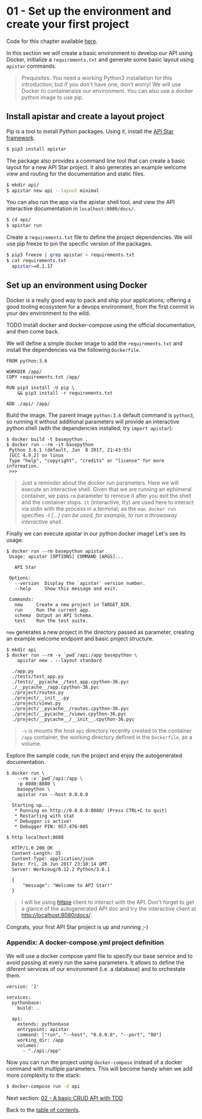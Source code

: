 # 01 - Set up the environment and create your first project

Code for this chapter available [here](/src/01-environment-and-boilerplate/).

In this section we will create a basic environment to develop our API using Docker, initialize a `requirements.txt` and generate some basic layout using `apistar` commands.

> Prequisites: You need a working Python3 installation for this introduction; but if you don't have one, don't worry! We will use Docker to containeraize our environment. You can also use a docker python image to use pip.

## Install apistar and create a layout project

Pip is a tool to install Python packages. Using it, install the [API Star framework](https://github.com/tomchristie/apistar).

```sh
$ pip3 install apistar
```

The package also provides a command line tool that can create a basic layout for a new API Star project. It also generates an example welcome view and routing for the documentation and static files. 

```sh
$ mkdir api/
$ apistar new api --layout minimal
``` 

You can also run the app via the apistar shell tool, and view the API interactive documentation in `localhost:8000/docs/`.

```sh
$ cd api/
$ apistar run
```

Create a `requirements.txt` file to define the project dependencies. We will use pip freeze to pin the specific version of the packages.

```sh
$ pip3 freeze | grep apistar > requirements.txt
$ cat requirements.txt
  apistar==0.1.17
```

## Set up an environment using Docker

Docker is a really good way to pack and ship your applications; offering a good tooling ecosystem for a devops environment, from the first commit in your dev environment to the wild.

TODO Install docker and docker-compose using the official documentation, and then come back.

We will define a simple docker image to add the `requirements.txt` and install the dependencies via the following `Dockerfile`. 

```Docker
FROM python:3.6

WORKDIR /app/
COPY requirements.txt /app/

RUN pip3 install -U pip \
    && pip3 install -r requirements.txt

ADD ./api/ /app/
```

Build the image. The parent image `python:3.6` default command is `python3`, so running it without additional parameters will provide an interactive python shell (with the dependencies installed; try `import apistar`):

```
$ docker build -t basepython .
$ docker run --rm -it basepython
 Python 3.6.1 (default, Jun  8 2017, 21:43:55) 
 [GCC 4.9.2] on linux
 Type "help", "copyright", "credits" or "license" for more information.
 >>> 
```

> Just a reminder about the docker run parameters. Here we will execute an interactive shell. Given that we are running an ephimeral container, we pass `rm` parameter to remove it after you exit the shell and the container stops. `it` (interactive, tty) are used here to interact via stdin with the process in a terminal; as the `man docker run` specifies *-t [...] can be used, for example, to run a throwaway interactive shell*.

Finally we can execute apistar in our python docker image! Let's see its usage:

```
$ docker run --rm basepython apistar
 Usage: apistar [OPTIONS] COMMAND [ARGS]...
 
   API Star
 
 Options:
   --version  Display the `apistar` version number.
   --help     Show this message and exit.
 
 Commands:
   new     Create a new project in TARGET_DIR.
   run     Run the current app.
   schema  Output an API Schema.
   test    Run the test suite.
```

`new` generates a new project in the directory passed as parameter, creating an example welcome endpoint and basic project structure.

```
$ mkdir api
$ docker run --rm -v `pwd`/api:/app basepython \
    apistar new . --layout standard

  ./app.py
  ./tests/test_app.py
  ./tests/__pycache__/test_app.cpython-36.pyc
  ./__pycache__/app.cpython-36.pyc
  ./project/routes.py
  ./project/__init__.py
  ./project/views.py
  ./project/__pycache__/routes.cpython-36.pyc
  ./project/__pycache__/views.cpython-36.pyc
  ./project/__pycache__/__init__.cpython-36.pyc
```

> `-v` is mounts the host `api` directory recently created to the container `/app` container, the working directory defined in the `Dockerfile`, as a volume.

Explore the sample code, run the project and enjoy the autogenerated documentation.

```
$ docker run \
    --rm -v `pwd`/api:/app \
    -p 8080:8080 \
    basepython \
    apistar run --host 0.0.0.0

  Starting up...
   * Running on http://0.0.0.0:8080/ (Press CTRL+C to quit)
   * Restarting with stat
   * Debugger is active!
   * Debugger PIN: 957-476-005
```

```
$ http localhost:8080

  HTTP/1.0 200 OK
  Content-Length: 35
  Content-Type: application/json
  Date: Fri, 16 Jun 2017 23:10:14 GMT
  Server: Werkzeug/0.12.2 Python/3.6.1
  
  {
      "message": "Welcome to API Star!"
  }
```

> I will be using [httpie](https://httpie.org/) client to interact with the API. Don't forget to get a glance of the autogenerated API doc and try the interactive client at [http://localhost:8080/docs/](http://localhost:8080/docs/).

Congrats, your first API Star project is up and running ;-)

### Appendix: A docker-compose.yml project definition

We will use a docker compose yaml file to specify our base service and to avoid passing at every run the same parameters. It allows to define the diferent services of our environment (i.e. a database) and to orchestate them.

```
version: '2'

services:
  pythonbase:
    build: .

  api:
    extends: pythonbase
    entrypoint: apistar
    command: ["run", "--host", "0.0.0.0", "--port", "80"]
    working_dir: /app
    volumes:
      - "./api:/app"
```

Now you can run the project using `docker-compose` instead of a docker command with multiple parameters. This will become handy when we add more complexity to the stack:

```sh
$ docker-compose run -d api
```

Next section: [02 - A basic CRUD API with TDD](02-crud-api.md#readme)

Back to the [table of contents](https://github.com/servomac/apistar-from-scratch#table-of-contents).